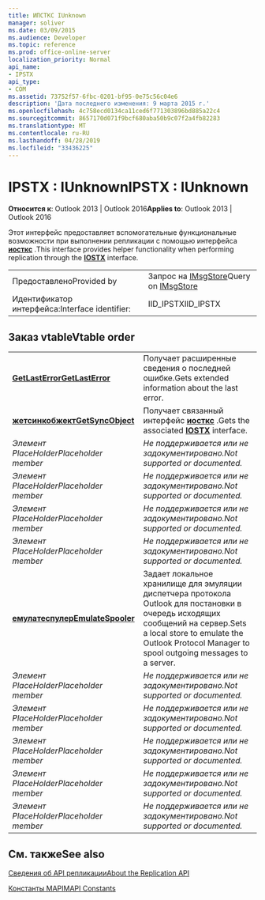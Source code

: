 ```yaml
---
title: ИПСТКС IUnknown
manager: soliver
ms.date: 03/09/2015
ms.audience: Developer
ms.topic: reference
ms.prod: office-online-server
localization_priority: Normal
api_name:
- IPSTX
api_type:
- COM
ms.assetid: 73752f57-6fbc-0201-bf95-0e75c56c04e6
description: 'Дата последнего изменения: 9 марта 2015 г.'
ms.openlocfilehash: 4c758ecd0134ca11ced6f771303896bd885a22c4
ms.sourcegitcommit: 8657170d071f9bcf680aba50b9c07f2a4fb82283
ms.translationtype: MT
ms.contentlocale: ru-RU
ms.lasthandoff: 04/28/2019
ms.locfileid: "33436225"
---
```

# <a name="ipstx--iunknown"></a><span data-ttu-id="13956-103">IPSTX : IUnknown</span><span class="sxs-lookup"><span data-stu-id="13956-103">IPSTX : IUnknown</span></span>

  
  
<span data-ttu-id="13956-104">**Относится к**: Outlook 2013 | Outlook 2016</span><span class="sxs-lookup"><span data-stu-id="13956-104">**Applies to**: Outlook 2013 | Outlook 2016</span></span> 
  
<span data-ttu-id="13956-105">Этот интерфейс предоставляет вспомогательные функциональные возможности при выполнении репликации с помощью интерфейса **[иосткс](iostxiunknown.md)** .</span><span class="sxs-lookup"><span data-stu-id="13956-105">This interface provides helper functionality when performing replication through the **[IOSTX](iostxiunknown.md)** interface.</span></span> 
  
|||
|:-----|:-----|
|<span data-ttu-id="13956-106">Предоставлено</span><span class="sxs-lookup"><span data-stu-id="13956-106">Provided by</span></span>  <br/> |<span data-ttu-id="13956-107">Запрос на [IMsgStore](imsgstoreimapiprop.md)</span><span class="sxs-lookup"><span data-stu-id="13956-107">Query on [IMsgStore](imsgstoreimapiprop.md)</span></span> <br/> |
|<span data-ttu-id="13956-108">Идентификатор интерфейса:</span><span class="sxs-lookup"><span data-stu-id="13956-108">Interface identifier:</span></span>  <br/> |<span data-ttu-id="13956-109">IID_IPSTX</span><span class="sxs-lookup"><span data-stu-id="13956-109">IID_IPSTX</span></span>  <br/> |
   
## <a name="vtable-order"></a><span data-ttu-id="13956-110">Заказ vtable</span><span class="sxs-lookup"><span data-stu-id="13956-110">Vtable order</span></span>

|||
|:-----|:-----|
|<span data-ttu-id="13956-111">**[GetLastError](ipstx-getlasterror.md)**</span><span class="sxs-lookup"><span data-stu-id="13956-111">**[GetLastError](ipstx-getlasterror.md)**</span></span> <br/> |<span data-ttu-id="13956-112">Получает расширенные сведения о последней ошибке.</span><span class="sxs-lookup"><span data-stu-id="13956-112">Gets extended information about the last error.</span></span>  <br/> |
|<span data-ttu-id="13956-113">**[жетсинкобжект](ipstx-getsyncobject.md)**</span><span class="sxs-lookup"><span data-stu-id="13956-113">**[GetSyncObject](ipstx-getsyncobject.md)**</span></span> <br/> |<span data-ttu-id="13956-114">Получает связанный интерфейс **[иосткс](iostxiunknown.md)** .</span><span class="sxs-lookup"><span data-stu-id="13956-114">Gets the associated **[IOSTX](iostxiunknown.md)** interface.</span></span>  <br/> |
| <span data-ttu-id="13956-115">*Элемент PlaceHolder*</span><span class="sxs-lookup"><span data-stu-id="13956-115">*Placeholder member*</span></span>  <br/> | <span data-ttu-id="13956-116">*Не поддерживается или не задокументировано.*</span><span class="sxs-lookup"><span data-stu-id="13956-116">*Not supported or documented.*</span></span>  <br/> |
| <span data-ttu-id="13956-117">*Элемент PlaceHolder*</span><span class="sxs-lookup"><span data-stu-id="13956-117">*Placeholder member*</span></span>  <br/> | <span data-ttu-id="13956-118">*Не поддерживается или не задокументировано.*</span><span class="sxs-lookup"><span data-stu-id="13956-118">*Not supported or documented.*</span></span>  <br/> |
| <span data-ttu-id="13956-119">*Элемент PlaceHolder*</span><span class="sxs-lookup"><span data-stu-id="13956-119">*Placeholder member*</span></span>  <br/> | <span data-ttu-id="13956-120">*Не поддерживается или не задокументировано.*</span><span class="sxs-lookup"><span data-stu-id="13956-120">*Not supported or documented.*</span></span>  <br/> |
| <span data-ttu-id="13956-121">*Элемент PlaceHolder*</span><span class="sxs-lookup"><span data-stu-id="13956-121">*Placeholder member*</span></span>  <br/> | <span data-ttu-id="13956-122">*Не поддерживается или не задокументировано.*</span><span class="sxs-lookup"><span data-stu-id="13956-122">*Not supported or documented.*</span></span>  <br/> |
|<span data-ttu-id="13956-123">**[емулатеспулер](ipstx-emulatespooler.md)**</span><span class="sxs-lookup"><span data-stu-id="13956-123">**[EmulateSpooler](ipstx-emulatespooler.md)**</span></span> <br/> |<span data-ttu-id="13956-124">Задает локальное хранилище для эмуляции диспетчера протокола Outlook для постановки в очередь исходящих сообщений на сервер.</span><span class="sxs-lookup"><span data-stu-id="13956-124">Sets a local store to emulate the Outlook Protocol Manager to spool outgoing messages to a server.</span></span>  <br/> |
| <span data-ttu-id="13956-125">*Элемент PlaceHolder*</span><span class="sxs-lookup"><span data-stu-id="13956-125">*Placeholder member*</span></span>  <br/> | <span data-ttu-id="13956-126">*Не поддерживается или не задокументировано.*</span><span class="sxs-lookup"><span data-stu-id="13956-126">*Not supported or documented.*</span></span>  <br/> |
| <span data-ttu-id="13956-127">*Элемент PlaceHolder*</span><span class="sxs-lookup"><span data-stu-id="13956-127">*Placeholder member*</span></span>  <br/> | <span data-ttu-id="13956-128">*Не поддерживается или не задокументировано.*</span><span class="sxs-lookup"><span data-stu-id="13956-128">*Not supported or documented.*</span></span>  <br/> |
| <span data-ttu-id="13956-129">*Элемент PlaceHolder*</span><span class="sxs-lookup"><span data-stu-id="13956-129">*Placeholder member*</span></span>  <br/> | <span data-ttu-id="13956-130">*Не поддерживается или не задокументировано.*</span><span class="sxs-lookup"><span data-stu-id="13956-130">*Not supported or documented.*</span></span>  <br/> |
| <span data-ttu-id="13956-131">*Элемент PlaceHolder*</span><span class="sxs-lookup"><span data-stu-id="13956-131">*Placeholder member*</span></span>  <br/> | <span data-ttu-id="13956-132">*Не поддерживается или не задокументировано.*</span><span class="sxs-lookup"><span data-stu-id="13956-132">*Not supported or documented.*</span></span>  <br/> |
| <span data-ttu-id="13956-133">*Элемент PlaceHolder*</span><span class="sxs-lookup"><span data-stu-id="13956-133">*Placeholder member*</span></span>  <br/> | <span data-ttu-id="13956-134">*Не поддерживается или не задокументировано.*</span><span class="sxs-lookup"><span data-stu-id="13956-134">*Not supported or documented.*</span></span>  <br/> |
   
## <a name="see-also"></a><span data-ttu-id="13956-135">См. также</span><span class="sxs-lookup"><span data-stu-id="13956-135">See also</span></span>



[<span data-ttu-id="13956-136">Сведения об API репликации</span><span class="sxs-lookup"><span data-stu-id="13956-136">About the Replication API</span></span>](about-the-replication-api.md)
  
[<span data-ttu-id="13956-137">Константы MAPI</span><span class="sxs-lookup"><span data-stu-id="13956-137">MAPI Constants</span></span>](mapi-constants.md)

